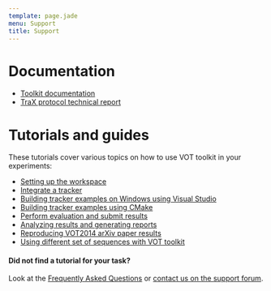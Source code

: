 ```yaml
---
template: page.jade
menu: Support
title: Support
---
```


# Documentation

- [Toolkit documentation](http://box.vicos.si/vot/toolkit/docs/)
- [TraX protocol technical report](http://prints.vicos.si/publications/311/)

# Tutorials and guides

These tutorials cover various topics on how to use VOT toolkit in your experiments:

- [Setting up the workspace](workspace.html)
- [Integrate a tracker](integration.html)
- [Building tracker examples on Windows using Visual Studio](visualstudio.html)
- [Building tracker examples using CMake](cmake.html)
- [Perform evaluation and submit results](perfeval.html)
- [Analyzing results and generating reports](analysis.html)
- [Reproducing VOT2014 arXiv paper results](analysis_vot2014.html)
- [Using different set of sequences with VOT toolkit](sequences.html)

<div class="alert alert-info" role="alert">
<div class="icon-left"><i class="glyphicon glyphicon-question-sign hugeicon"></i> </div>
<h4>Did not find a tutorial for your task?</h4>

Look at the [Frequently Asked Questions](faq.html) or <a href="https://groups.google.com/forum/?hl=en#!forum/votchallenge-help"> contact us on the support forum</a>.
</div>



